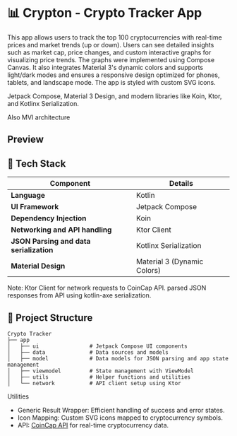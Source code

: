 # 📊 Crypton - Crypto Tracker App

This app allows users to track the top 100 cryptocurrencies with real-time prices and market trends (up or down). Users can see detailed insights such as market cap, price changes, and custom interactive graphs for visualizing price trends. The graphs were implemented using Compose Canvas. It also integrates Material 3's dynamic colors and supports light/dark modes and ensures a responsive design optimized for phones, tablets, and landscape mode. The app is styled with custom SVG icons.

 Jetpack Compose, Material 3 Design, and modern libraries like Koin, Ktor, and Kotlinx Serialization.

 Also MVI architecture

 ## Preview

 ## 🔧 Tech Stack

| **Component**                           | **Details**                        |
|-----------------------------------------|------------------------------------|
| **Language**                            | Kotlin                             |
| **UI Framework**                        | Jetpack Compose                    |
| **Dependency Injection**                | Koin                               |
| **Networking and API handling**         | Ktor Client                        |
| **JSON Parsing and data serialization** | Kotlinx Serialization              |
| **Material Design**                     | Material 3 (Dynamic Colors)        |

Note: Ktor Client for network requests to CoinCap API.
parsed JSON responses from API using kotlin-axe serialization.

## 📁 Project Structure

```plaintext
Crypto Tracker
├── app
│   ├── ui                # Jetpack Compose UI components
│   ├── data              # Data sources and models
│   ├── model             # Data models for JSON parsing and app state management
│   ├── viewmodel         # State management with ViewModel
│   ├── utils             # Helper functions and utilities
│   └── network           # API client setup using Ktor
```

Utilities
- Generic Result Wrapper: Efficient handling of success and error states.
- Icon Mapping: Custom SVG icons mapped to cryptocurrency symbols.
- API: [CoinCap API](https://docs.coincap.io/) for real-time cryptocurrency data.
